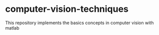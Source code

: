 # computer-vision-techniques
This repository implements the basics concepts in computer vision with matlab 
